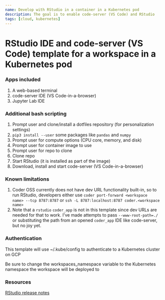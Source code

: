 ```yaml
---
name: Develop with RStudio in a container in a Kubernetes pod
description: The goal is to enable code-server (VS Code) and RStudio
tags: [cloud, kubernetes]
---
```


# RStudio IDE and code-server (VS Code) template for a workspace in a Kubernetes pod

### Apps included
1. A web-based terminal
1. code-server IDE (VS Code-in-a-browser)
1. Jupyter Lab IDE

### Additional bash scripting
1. Prompt user and clone/install a dotfiles repository (for personalization settings)
1. `pip3 install --user` some packages like `pandas` and `numpy`
1. Prompt user for compute options (CPU core, memory, and disk)
1. Prompt user for container image to use
1. Prompt user for repo to clone
1. Clone repo
1. Start RStudio (it is installed as part of the image)
1. Download, install and start code-server (VS Code-in-a-browser)

### Known limitations
1. Coder OSS currently does not have dev URL functionality built-in, so to run RStudio, developers either use `coder port-forward <workspace name> --tcp 8787:8787` or `ssh -L 8787:localhost:8787 coder.<workspace name>`
1. Note that a `rstudio` `coder_app` is not in this template since dev URLs are needed for that to work. I've made attempts to pass `--www-root-path=./` or substituting the path from an opened `coder_app` IDE like code-server, but no joy yet.

### Authentication

This template will use ~/.kube/config to authenticate to a Kubernetes cluster on GCP

Be sure to change the workspaces_namespace variable to the Kubernetes namespace the workspace will be deployed to

### Resources
[RStudio release notes](https://www.rstudio.com/products/rstudio/release-notes/)
